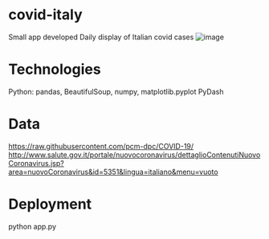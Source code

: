 # covid-italy
Small app developed 
Daily display of Italian covid cases
![image](https://user-images.githubusercontent.com/47610074/123278957-b4d0c400-d507-11eb-8785-81acb6856001.png)


# Technologies
Python: pandas, BeautifulSoup, numpy, matplotlib.pyplot
PyDash


# Data
https://raw.githubusercontent.com/pcm-dpc/COVID-19/
http://www.salute.gov.it/portale/nuovocoronavirus/dettaglioContenutiNuovoCoronavirus.jsp?area=nuovoCoronavirus&id=5351&lingua=italiano&menu=vuoto

# Deployment
python app.py

